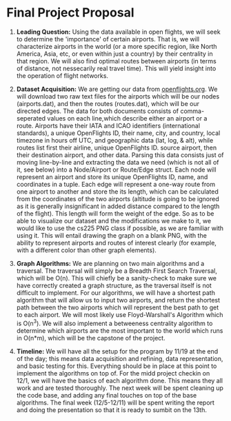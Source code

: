 # Final Project Proposal

1. **Leading Question:** Using the data available in open flights, we will seek to determine the 'importance' of certain airports. That is, we will characterize airports in the world (or a more specific region, like North America, Asia, etc, or even within just a country) by their centrality in that region. We will also find optimal routes between airports (in terms of distance, not nessecarily real travel time). This will yield insight into the operation of flight networks.

2. **Dataset Acquisition:** We are getting our data from [openflights.org](https://openflights.org/data.html). We will download two raw text files for the airports which will be our nodes (airports.dat),
and then the routes (routes.dat), which will be our directed edges. The data for both documents consists of comma-seperated values on each line,which describe either an airport or a route. Airports have their IATA and ICAO identifiers (international standards), a unique OpenFlights ID, their name, city, and country, local timezone in hours off UTC, and geographic data (lat, log, & alt), while routes list first their airline, unique OpenFlights ID. source airport, then their destination airport, and other data.
Parsing this data consists just of moving line-by-line and extracting the data we need (which is not all of it, see below) into a Node/Airport or Route/Edge struct.
Each node will represent an airport and store its unique OpenFlights ID, name, and coordinates in a tuple.
Each edge will represent a one-way route from one airport to another and store the its length, which can be calculated from the coordinates of the two airports (altitude is going to be ignored as it is generally insignificant in added distance compared to the length of the flight). This length will form the weight of the edge.
So as to be able to visualize our dataset and the modifications we make to it, we would like to use the cs225 PNG class if possible, as we are familiar with using it. This will entail drawing the graph on a blank PNG, with the ability to represent airports and routes of interest clearly (for example, with a different color than other graph elements).

3. **Graph Algorithms:** We are planning on two main algorithms and a traversal. The traversal will simply be a Breadth First Search Traversal, which will be O(n). This will chiefly be a sanity-check to make sure we have correctly created a graph structure, as the traversal itself is not difficult to implement.
For our algorithms, we will have a shortest path algorithm that will allow us to input two airports, and return the shortest path between the two airports which will represent the best path to get to each airport. We will most likely use Floyd-Warshall's Algorithm which is O(n<sup>3</sup>).
We will also implement a betweeness centrality algorithm to determine which airports are the most important to the world which runs in O(n*m), which will be the capstone of the project.

4. **Timeline:** We will have all the setup for the program by 11/19 at the end of the day; this means data acquisition and refining, data representation, and basic testing for this. Everything should be in place at this point to implement the algorithms on top of.
For the midd project checkin on 12/1, we will have the basics of each algorithm done. This means they all work and are tested thoroughly. The next week will be spent cleaning up the code base, and adding any final touches on top of the base algorithms.
The final week (12/5-12/11) will be spent writing the report and doing the presentation so that it is ready to sumbit on the 13th.